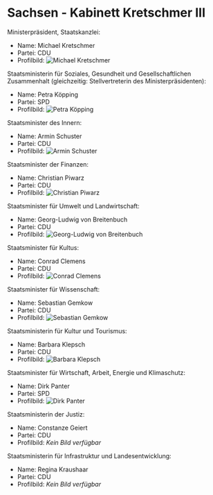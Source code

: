 # Sachsen - Kabinett Kretschmer III

Ministerpräsident, Staatskanzlei:
* Name: Michael Kretschmer
* Partei: CDU
* Profilbild: ![Michael Kretschmer](https://upload.wikimedia.org/wikipedia/commons/thumb/0/01/2024-09-01_Wahlabend_Sachsen_by_Sandro_Halank%E2%80%93049.jpg/400px-2024-09-01_Wahlabend_Sachsen_by_Sandro_Halank%E2%80%93049.jpg)

Staatsministerin für Soziales, Gesundheit und Gesellschaftlichen Zusammenhalt (gleichzeitig: Stellvertreterin des Ministerpräsidenten):
* Name: Petra Köpping
* Partei: SPD
* Profilbild: ![Petra Köpping](https://upload.wikimedia.org/wikipedia/commons/thumb/3/3c/2024-09-01_Wahlabend_Sachsen_by_Sandro_Halank%E2%80%93016.jpg/400px-2024-09-01_Wahlabend_Sachsen_by_Sandro_Halank%E2%80%93016.jpg)

Staatsminister des Innern:
* Name: Armin Schuster
* Partei: CDU
* Profilbild: ![Armin Schuster](https://upload.wikimedia.org/wikipedia/commons/thumb/9/9e/Armin_Schuster_%282020%29.jpg/400px-Armin_Schuster_%282020%29.jpg)

Staatsminister der Finanzen:
* Name: Christian Piwarz
* Partei: CDU
* Profilbild: ![Christian Piwarz](https://upload.wikimedia.org/wikipedia/commons/thumb/c/c5/2024-12-18_S%C3%A4chsischer_Landtag_%E2%80%93_4._Sitzung_der_8._Wahlperiode_by_Sandro_Halank%E2%80%93031.jpg/400px-2024-12-18_S%C3%A4chsischer_Landtag_%E2%80%93_4._Sitzung_der_8._Wahlperiode_by_Sandro_Halank%E2%80%93031.jpg)

Staatsminister für Umwelt und Landwirtschaft:
* Name: Georg-Ludwig von Breitenbuch
* Partei: CDU
* Profilbild: ![Georg-Ludwig von Breitenbuch](https://upload.wikimedia.org/wikipedia/commons/thumb/3/31/2024-12-18_S%C3%A4chsischer_Landtag_%E2%80%93_4._Sitzung_der_8._Wahlperiode_by_Sandro_Halank%E2%80%93123.jpg/400px-2024-12-18_S%C3%A4chsischer_Landtag_%E2%80%93_4._Sitzung_der_8._Wahlperiode_by_Sandro_Halank%E2%80%93123.jpg)

Staatsminister für Kultus:
* Name: Conrad Clemens
* Partei: CDU
* Profilbild: ![Conrad Clemens](https://upload.wikimedia.org/wikipedia/commons/thumb/f/f1/2019-11-22_Conrad_Clemens_CDU_Parteitag_by_OlafKosinsky_MG_5752.jpg/400px-2019-11-22_Conrad_Clemens_CDU_Parteitag_by_OlafKosinsky_MG_5752.jpg)

Staatsminister für Wissenschaft:
* Name: Sebastian Gemkow
* Partei: CDU
* Profilbild: ![Sebastian Gemkow](https://upload.wikimedia.org/wikipedia/commons/thumb/0/06/2024-12-18_S%C3%A4chsischer_Landtag_%E2%80%93_4._Sitzung_der_8._Wahlperiode_by_Sandro_Halank%E2%80%93019.jpg/400px-2024-12-18_S%C3%A4chsischer_Landtag_%E2%80%93_4._Sitzung_der_8._Wahlperiode_by_Sandro_Halank%E2%80%93019.jpg)

Staatsministerin für Kultur und Tourismus:
* Name: Barbara Klepsch
* Partei: CDU
* Profilbild: ![Barbara Klepsch](https://upload.wikimedia.org/wikipedia/commons/thumb/4/4f/2024-12-18_S%C3%A4chsischer_Landtag_%E2%80%93_4._Sitzung_der_8._Wahlperiode_by_Sandro_Halank%E2%80%93042.jpg/400px-2024-12-18_S%C3%A4chsischer_Landtag_%E2%80%93_4._Sitzung_der_8._Wahlperiode_by_Sandro_Halank%E2%80%93042.jpg)

Staatsminister für Wirtschaft, Arbeit, Energie und Klimaschutz:
* Name: Dirk Panter
* Partei: SPD
* Profilbild: ![Dirk Panter](https://upload.wikimedia.org/wikipedia/commons/thumb/7/77/2024-12-18_S%C3%A4chsischer_Landtag_%E2%80%93_4._Sitzung_der_8._Wahlperiode_by_Sandro_Halank%E2%80%93063.jpg/400px-2024-12-18_S%C3%A4chsischer_Landtag_%E2%80%93_4._Sitzung_der_8._Wahlperiode_by_Sandro_Halank%E2%80%93063.jpg)

Staatsministerin der Justiz:
* Name: Constanze Geiert
* Partei: CDU
* Profilbild: *Kein Bild verfügbar*

Staatsministerin für Infrastruktur und Landesentwicklung:
* Name: Regina Kraushaar
* Partei: CDU
* Profilbild: *Kein Bild verfügbar*
